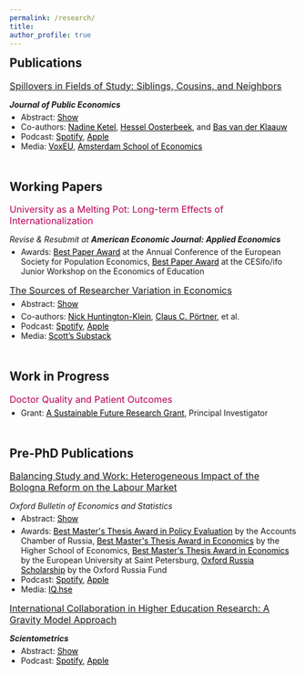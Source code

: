 ```yaml
---
permalink: /research/ 
title:    
author_profile: true
---
```


<!-- Publications Section -->
<h2 style="margin-top: 0; font-weight: bold; text-align: left;">Publications</h2>
<div style="padding-left: 0;"> 
  <h3 style="margin-top: 7.5px; margin-bottom: 5px; font-weight: normal;">
    <a href="https://stnavdeev.github.io/Spillovers.pdf">Spillovers in Fields of Study: Siblings, Cousins, and Neighbors</a>
  </h3>
  <p style="margin-bottom: 0;"><i><b>Journal of Public Economics</b></i></p>
  <ul style="padding-left: 20px; margin-top: 5px; margin-bottom: 0; font-size: 14px;">
    <li>
      Abstract: <a href="#" id="toggleAbstractButton" onclick="toggleVisibility('abstractContent','toggleAbstractButton'); return false;" style="text-decoration: underline; color: black; margin-left: 0;">Show</a>
      <div id="abstractContent" style="display: none; margin-top: 5px; margin-left: 0;">
        <p align="justify" style="margin-bottom: 0;">
          We use admission lotteries for higher education studies in the Netherlands to investigate whether someone’s field of study influences the study choices of their younger peers. We find that younger siblings and cousins are strongly affected. Also younger neighbors are affected but to a smaller extent. These findings indicate that a substantial part of the correlations in study choices between family members can be attributed to spillover effects and are not due to shared environments. Our findings concur with those of recent studies based on admission thresholds, which find sibling spillovers on college or college-major choices. This indicates that the results from previous studies can be extrapolated to students away from admission thresholds, and from siblings to cousins and neighbors.
        </p>
      </div>
    </li>
    <li>
      Co-authors:
      <a href="https://sites.google.com/site/nadineketel/" style="color: black;">Nadine Ketel</a>, 
      <a href="https://oosterbeek.economists.nl" style="color: black;">Hessel Oosterbeek</a>, and 
      <a href="https://research.vu.nl/en/persons/bas-van-der-klaauw" style="color: black;">Bas van der Klaauw</a>
    </li>
    <li>
      Podcast:
      <a href="https://open.spotify.com/episode/5te3DXveyIpLulPIqOuXZH?si=2CYU3HwdQFCPI9gQCF7r9g" style="color: black;">Spotify</a>, <a href="https://podcasts.apple.com/nl/podcast/papers-to-podcast/id1811001985?i=1000705162278" style="color: black;">Apple</a>
    </li>
    <li>
      Media:
      <a href="https://cepr.org/voxeu/columns/peer-effects-field-study-choices" style="color: black;">VoxEU</a>, 
      <a href="https://ase.uva.nl/content/news/2024/09/spillover-effects-when-choosing-a-field-of-study.html" style="color: black;">Amsterdam School of Economics</a>
    </li>
  </ul>
</div>

<!-- Working Papers Section -->
<h2 style="margin-top: 50px; font-weight: bold; text-align: left;">Working Papers</h2>
<div style="padding-left: 0px;"> 
    <h3 style="margin-top: 7.5px; margin-bottom: 5px; color: #b80057; font-weight: normal;">University as a Melting Pot: Long-term Effects of Internationalization</h3>
  <p style="margin-bottom: 0;"><i>Revise & Resubmit at <b>American Economic Journal: Applied Economics</b></i></p>
  <div style="margin-top: 5px; padding-left: 0; font-size: 14px;">
    <ul style="padding-left: 20px; margin-top: 0; margin-bottom: 0;">
      <li>Awards: <a href="https://www.espe.org/news" style="color: black;">Best Paper Award</a> at the Annual Conference of the European Society for Population Economics, <a href="https://www.ifo.de/en/cesifo/event/2025-05-12/cesifo-ifo-junior-workshop-economics-education-2025" style="color: black;">Best Paper Award</a> at the CESifo/ifo Junior Workshop on the Economics of Education</li>
    </ul>
  </div>
  
  <h3 style="margin-top: 15px; margin-bottom: 5px; font-weight: normal;">
    <a href="https://stnavdeev.github.io/Researcher_Variation.pdf">The Sources of Researcher Variation in Economics</a>
  </h3>
  <ul style="padding-left: 20px; margin-top: 5px; margin-bottom: 0; font-size: 14px;">
    <li>
      Abstract: <a href="#" id="toggleAbstractWPButton" onclick="toggleVisibility('abstractWPContent','toggleAbstractWPButton'); return false;" style="text-decoration: underline; color: black; margin-left: 0;">Show</a>
      <div id="abstractWPContent" style="display: none; margin-top: 5px; margin-left: 0;">
        <p align="justify" style="margin-bottom: 0;">
          We use a rigorous three-stage many-analysts design to assess how different researcher decisions—specifically data cleaning, research design, and the interpretation of a policy question—affect the variation in estimated treatment effects. A total of 146 research teams each completed the same causal inference task three times each: first with few constraints, then using a shared research design, and finally with pre-cleaned data in addition to a specified design. We find that even when analyzing the same data, teams reach different conclusions. In the first stage, the interquartile range (IQR) of the reported policy effect was 3.1 percentage points, with substantial outliers. Surprisingly, the second stage, which restricted research design choices, exhibited slightly higher IQR (4.0 percentage points), largely attributable to imperfect adherence to the prescribed protocol. By contrast, the final stage, featuring standardized data cleaning, narrowed variation in estimated effects, achieving an IQR of 2.4 percentage points. Reported sample sizes also displayed significant convergence under more restrictive conditions, with the IQR dropping from 295,187 in the first stage to 29,144 in the second, and effectively zero by the third. Our findings underscore the critical importance of data cleaning in shaping applied microeconomic results and highlight avenues for future replication efforts.
        </p>
      </div>
    </li>
  </ul>
  <div style="margin-top: 5px; padding-left: 0; font-size: 14px;">
    <ul style="padding-left: 20px; margin-top: 0; margin-bottom: 0;">
      <li>
        Co-authors:
        <a href="https://www.nickchk.com" style="color: black;">Nick Huntington-Klein</a>, 
        <a href="http://clausportner.com" style="color: black;">Claus C. Pörtner</a>, et al.
      </li>
      <li>
      Podcast:
      <a href="https://open.spotify.com/episode/5tS6VTmnsSRYI1R5P5tfQx?si=iBqxLnQ6QIGT9Bn8lZhs1g" style="color: black;">Spotify</a>, <a href="https://podcasts.apple.com/nl/podcast/papers-to-podcast/id1811001985?i=1000705162382" style="color: black;">Apple</a>
    </li>
      <li>
        Media:
        <a href="https://causalinf.substack.com/p/many-analyst-designs-data-preparation" style="color: black;">Scott’s Substack</a>
      </li>
    </ul>
  </div>
</div>

<!-- Work in Progress Section -->
<h2 style="margin-top: 50px; font-weight: bold; text-align: left;">Work in Progress</h2>
<div style="padding-left: 0px;"> 
  
  <h3 style="margin-top: 15px; margin-bottom: 5px; color: #b80057; font-weight: normal;">Doctor Quality and Patient Outcomes</h3>
  <div style="margin-top: 5px; padding-left: 0; font-size: 14px;">
    <ul style="padding-left: 20px; margin-top: 0; margin-bottom: 0;">
      <li>Grant: <a href="https://asf.uva.nl/grants/overview-funded-grants-since-2019/funded-grant-applications---spring-2023/spring-2023.html#The-consequences-of-overdiagnosis-and-underdiagnosis-for-health-and-work-S-Avdeev" style="color: black;">A Sustainable Future Research Grant</a>, Principal Investigator</li>
    </ul>
  </div>
</div>

<!-- Pre-PhD Publications Section -->
<h2 style="margin-top: 50px; font-weight: bold; text-align: left;">Pre-PhD Publications</h2>
<div style="padding-left: 0px;"> 
  <!-- First Pre-PhD Publication -->
  <h3 style="margin-top: 7.5px; margin-bottom: 5px; font-weight: normal;">
    <a href="https://stnavdeev.github.io/Avdeev_Bologna.pdf">Balancing Study and Work: Heterogeneous Impact of the Bologna Reform on the Labour Market</a>
  </h3>
  <p style="margin-bottom: 0;"><i><b></b>Oxford Bulletin of Economics and Statistics</b></i></p>
  <ul style="padding-left: 20px; margin-top: 5px; margin-bottom: 0; font-size: 14px;">
    <li>
      Abstract: <a href="#" id="toggleAbstractPPButton" onclick="toggleVisibility('abstractPPContent','toggleAbstractPPButton'); return false;" style="text-decoration: underline; color: black; margin-left: 0;">Show</a>
      <div id="abstractPPContent" style="display: none; margin-top: 5px; margin-left: 0;">
        <p align="justify" style="margin-bottom: 0;">
          The Bologna reform, the largest European education reform, was implemented in Russia in 2011. The reform shortened the duration of some undergraduate programmes by 1 year and compressed their curricula. Using a difference-in-differences design, I find that the reform had no short- or medium-term adverse effects on employment. However, I find that null average effects on wages mask considerable heterogeneity. I find that female students with high relative returns worked less during their studies, invested in their human capital, and secured stable wages. In contrast, male students with low relative returns underinvested in human capital and experienced a decline in wages.
        </p>
      </div>
    </li>
  </ul>
  <div style="margin-top: 5px; padding-left: 0; font-size: 14px;">
    <ul style="padding-left: 20px; margin-top: 0; margin-bottom: 0;">
      <li>
        Awards: <a href="https://ach.gov.ru/en" style="color: black;">Best Master's Thesis Award in Policy Evaluation</a> by the Accounts Chamber of Russia, <a href="https://www.hse.ru/en/nirs/" style="color: black;">Best Master's Thesis Award in Economics</a> by the Higher School of Economics, <a href="https://eusp.org/en" style="color: black;">Best Master's Thesis Award in Economics</a> by the European University at Saint Petersburg, <a href="https://www.hse.ru/scholarships/news/323665835.html" style="color: black;">Oxford Russia Scholarship</a> by the Oxford Russia Fund
      </li>
      <li>
      Podcast:
      <a href="https://open.spotify.com/episode/1a9kFm20GTLZJo5cKRCv6Q?si=j0ksDIU8RXqqJQVnpWJUdA" style="color: black;">Spotify</a>, <a href="https://podcasts.apple.com/nl/podcast/papers-to-podcast/id1811001985?i=1000705162318" style="color: black;">Apple</a>
    </li>
      <li>
        Media: <a href="https://iq.hse.ru/en/news/480499696.html" style="color: black;">IQ.hse</a>
      </li>
    </ul>
  </div>
  
  <!-- Second Pre-PhD Publication -->
  <h3 style="margin-top: 15px; margin-bottom: 5px; font-weight: normal;">
    <a href="https://www.stnavdeev.com/Avdeev_Collaboration.pdf">International Collaboration in Higher Education Research: A Gravity Model Approach</a>
  </h3>
  <p style="margin-bottom: 0;"><i><b>Scientometrics</b></i></p>
  <ul style="padding-left: 20px; margin-top: 5px; margin-bottom: 0; font-size: 14px;">
    <li>
      Abstract: <a href="#" id="toggleAbstractPPButton2" onclick="toggleVisibility('abstractPPContent2','toggleAbstractPPButton2'); return false;" style="text-decoration: underline; color: black; margin-left: 0;">Show</a>
      <div id="abstractPPContent2" style="display: none; margin-top: 5px; margin-left: 0;">
        <p align="justify" style="margin-bottom: 0;">
          Although geographical distance has become less relevant in co–authorship for monodisciplinary fields such as economics, mathematics, and physics, little is known about international collaboration in multidisciplinary fields such as higher education. This paper studies collaboration patterns in higher education research using the Scopus database with the application of the gravity model. The results show that the intensity of collaboration is negatively associated with geographical distance and positively associated with linguistic commonality but these findings differ significantly between various world regions. European scholars appear to give preference to linguistically proximate partners over geographical neighbours. Although English is the lingua franca in science, language is not a significant factor for the formation of collaboration for North American and Asian researchers. These findings have policy implications for fostering multidisciplinary research in international partnerships.
        </p>
      </div>
    </li>
    <li>
      Podcast:
      <a href="https://open.spotify.com/episode/7ruOkFZhuyAijzc1gS8SMH?si=bmT5ELnhQGuZdzxiB00hng" style="color: black;">Spotify</a>, <a href="https://podcasts.apple.com/nl/podcast/papers-to-podcast/id1811001985?i=1000705162180" style="color: black;">Apple</a>
    </li>
  </ul>
</div>

<!-- Generic JavaScript Function for Toggle -->
<script>
  function toggleVisibility(contentId, linkId) {
    var content = document.getElementById(contentId);
    var link = document.getElementById(linkId);
    if (content.style.display === "none") {
      content.style.display = "block";
      link.textContent = "Hide";
    } else {
      content.style.display = "none";
      link.textContent = "Show";
    }
  }
</script>
